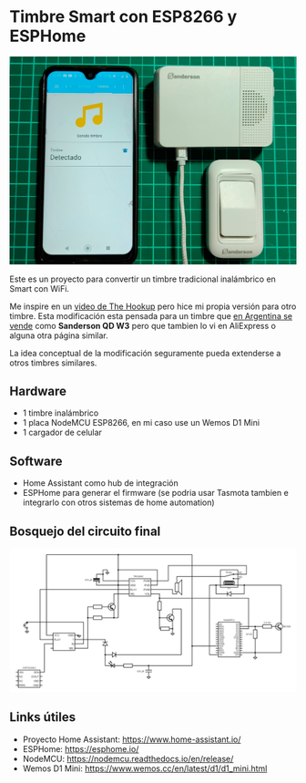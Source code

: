 # Timbre Smart con ESP8266 y ESPHome


![Proyecto terminado](/fotos/terminado.jpg)

Este es un proyecto para convertir un timbre tradicional inalámbrico en Smart con WiFi.

Me inspire en un [video de The Hookup](https://www.youtube.com/watch?v=xCQoOZNdaGY) pero hice mi propia versión para otro timbre. Esta modificación esta pensada para un timbre que [en Argentina se vende](https://sanderson.com.ar/producto/timbres-inalambricos/timbre-inalambrico-w3/) como **Sanderson QD W3** pero que tambien lo vi en AliExpress o alguna otra página similar.

La idea conceptual de la modificación seguramente pueda extenderse a otros timbres similares.

## Hardware

- 1 timbre inalámbrico
- 1 placa NodeMCU ESP8266, en mi caso use un Wemos D1 Mini
- 1 cargador de celular

## Software

- Home Assistant como hub de integración
- ESPHome para generar el firmware (se podria usar Tasmota tambien e integrarlo con otros sistemas de home automation)

## Bosquejo del circuito final

![Circuito](/fotos/circuito.png)

## Links útiles

- Proyecto Home Assistant: https://www.home-assistant.io/
- ESPHome: https://esphome.io/
- NodeMCU: https://nodemcu.readthedocs.io/en/release/
- Wemos D1 Mini: https://www.wemos.cc/en/latest/d1/d1_mini.html
